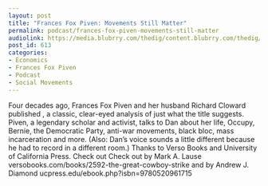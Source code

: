 ```yaml
---
layout: post
title: "Frances Fox Piven: Movements Still Matter"
permalink: podcast/frances-fox-piven-movements-still-matter
audiolink: https://media.blubrry.com/thedig/content.blubrry.com/thedig/The_Dig_-_EP_87_-Piven.mp3
post_id: 613
categories: 
- Economics
- Frances Fox Piven
- Podcast
- Social Movements
---
```


Four decades ago, Frances Fox Piven and her husband Richard Cloward published 
, a classic, clear-eyed analysis of just what the title suggests. Piven, a legendary scholar and activist, talks to Dan about her life, Occupy, Bernie, the Democratic Party, anti-war movements, black bloc, mass incarceration and more. (Also: Dan’s voice sounds a little different because he had to record in a different room.) Thanks to Verso Books and University of California Press. Check out Check out 
 by Mark A. Lause versobooks.com/books/2592-the-great-cowboy-strike and 
 by Andrew J. Diamond ucpress.edu/ebook.php?isbn=9780520961715